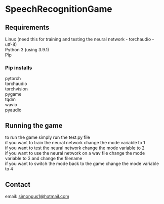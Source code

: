 # SpeechRecognitionGame

## Requirements

Linux (need this for training and testing the neural network - torchaudio - utf-8)  
Python 3 (using 3.9.1)  
Pip  

### Pip installs

pytorch  
torchaudio  
torchvision  
pygame  
tqdm  
wavio  
pyaudio  

## Running the game

to run the game simply run the test.py file  
if you want to train the neural network change the mode variable to 1  
if you want to test the neural network change the mode variable to 2  
if you want to use the neural network on a wav file change the mode variable to 3 and change the filename  
if you want to switch the mode back to the game change the mode variable to 4  

## Contact

email: simongus1@hotmail.com  